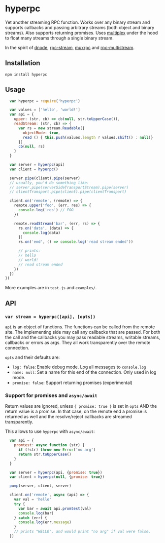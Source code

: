 # hyperpc

Yet another streaming RPC function. Works over any binary stream and supports callbacks and passing arbitrary streams (both object and binary streams). Also supports returning promises. Uses [multiplex](https://github.com/maxogden/multiplex) under the hood to float many streams through a single binary stream.

In the spirit of [dnode](https://github.com/substack/dnode), [rpc-stream](https://github.com/dominictarr/rpc-stream), [muxrpc](https://github.com/ssbc/muxrpc) and [rpc-multistream](https://github.com/biobricks/rpc-multistream).

## Installation

`npm install hyperpc`

## Usage

```js
  var hyperpc = require('hyperpc')

  var values = ['hello', 'world!']
  var api = {
    upper: (str, cb) => cb(null, str.toUpperCase()),
    readStream: (str, cb) => {
      var rs = new stream.Readable({
        objectMode: true,
        read () { this.push(values.length ? values.shift() : null)}
      })
      cb(null, rs)
    }
  }

  var server = hyperpc(api)
  var client = hyperpc()

  server.pipe(client).pipe(server)
  // usually, you'd do something like:
  // server.pipe(serverSideTransportStream).pipe(server)
  // clientTransport.pipe(client).pipe(clientTransport)

  client.on('remote', (remote) => {
    remote.upper('foo', (err, res) => {
      console.log('res') // FOO
    })

    remote.readStream('bar', (err, rs) => {
      rs.on('data', (data) => {
        console.log(data)
      })
      rs.on('end', () => console.log('read stream ended'))

      // prints:
      // hello
      // world!
      // read stream ended
    })
  })
})
```

More examples are in `test.js` and `examples/`.

## API

### `var stream = hyperpc([api], [opts])`

`api` is an object of functions. The functions can be called from the remote site. The implementing side may call any callbacks that are passed. For both the call and the callbacks you may pass readable streams, writable streams, callbacks or errors as args. They all work transparently over the remote connection.

`opts` and their defaults are:

* `log: false`: Enable debug mode. Log all messages to `console.log`
* `name: null`: Set a name for this end of the connection. Only used in log mode.
* `promise: false`: Support returning promises (experimental)

### Support for promises and `async/await`

Return values are ignored, unless `{ promise: true }` is set in `opts` AND the return value is a promise. In that case, on the remote end a promise is returned as well and the resolve/reject callbacks are streamed transparently.

This allows to use `hyperpc` with `async/await`:

```js
  var api = {
    promtest: async function (str) {
      if (!str) throw new Error('no arg')
      return str.toUpperCase()
    }
  }

  var server = hyperpc(api, {promise: true})
  var client = hyperpc(null, {promise: true})

  pump(server, client, server)

  client.on('remote', async (api) => {
    var val = 'hello'
    try {
      var bar = await api.promtest(val)
      console.log(bar)
    } catch (err) {
      console.log(err.message)
    }
    // prints "HELLO", and would print "no arg" if val were false.
  })
```

